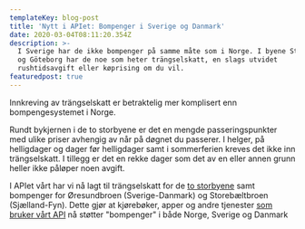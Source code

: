 ```yaml
---
templateKey: blog-post
title: 'Nytt i APIet: Bompenger i Sverige og Danmark'
date: 2020-03-04T08:11:20.354Z
description: >-
  I Sverige har de ikke bompenger på samme måte som i Norge. I byene Stockholm
  og Göteborg har de noe som heter trängselskatt, en slags utvidet
  rushtidsavgift eller køprising om du vil. 
featuredpost: true
---
```

Innkreving av trängselskatt er betraktelig mer komplisert enn bompengesystemet i Norge.

Rundt bykjernen i de to storbyene er det en mengde passeringspunkter med ulike priser avhengig av når på døgnet du passerer. I helger, på helligdager og dager før helligdager samt i sommerferien kreves det ikke inn trängselskatt. I tillegg er det en rekke dager som det av en eller annen grunn heller ikke påløper noen avgift.

I APIet vårt har vi nå lagt til trängselskatt for de [to storbyene](https://www.transportstyrelsen.se/sv/vagtrafik/Trangselskatt/) samt bompenger for Øresundbroen (Sverige-Danmark) og Storebæltbroen (Sjælland-Fyn). Dette gjør at kjørebøker, apper og andre tjenester [som bruker vårt API](https://om.bompengekalkulator.no/apper/) nå støtter "bompenger" i både Norge, Sverige og Danmark
